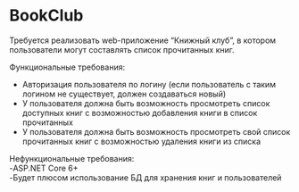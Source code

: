 # BookClub

Требуется реализовать web-приложение “Книжный клуб”, в котором пользователи могут составлять список прочитанных книг.

Функциональные требования:  
- Авторизация пользователя по логину (если пользователь с таким логином не существует, должен создаваться новый)  
- У пользователя должна быть возможность просмотреть список доступных книг с возможностью добавления книги в список прочитанных
- У пользователя должна быть возможность просмотреть свой список прочитанных книг с возможностью удаления книги из списка

Нефункциональные требования:  
-ASP.NET Core 6+  
-Будет плюсом использование БД для хранения книг и пользователей  
